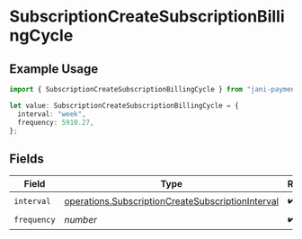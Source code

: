 # SubscriptionCreateSubscriptionBillingCycle

## Example Usage

```typescript
import { SubscriptionCreateSubscriptionBillingCycle } from "jani-payments/models/operations";

let value: SubscriptionCreateSubscriptionBillingCycle = {
  interval: "week",
  frequency: 5910.27,
};
```

## Fields

| Field                                                                                                                  | Type                                                                                                                   | Required                                                                                                               | Description                                                                                                            |
| ---------------------------------------------------------------------------------------------------------------------- | ---------------------------------------------------------------------------------------------------------------------- | ---------------------------------------------------------------------------------------------------------------------- | ---------------------------------------------------------------------------------------------------------------------- |
| `interval`                                                                                                             | [operations.SubscriptionCreateSubscriptionInterval](../../models/operations/subscriptioncreatesubscriptioninterval.md) | :heavy_check_mark:                                                                                                     | N/A                                                                                                                    |
| `frequency`                                                                                                            | *number*                                                                                                               | :heavy_check_mark:                                                                                                     | N/A                                                                                                                    |